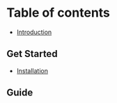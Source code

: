 # Table of contents

* [Introduction](README.md)

## Get Started

* [Installation](get-started/installation.md)

## Guide

